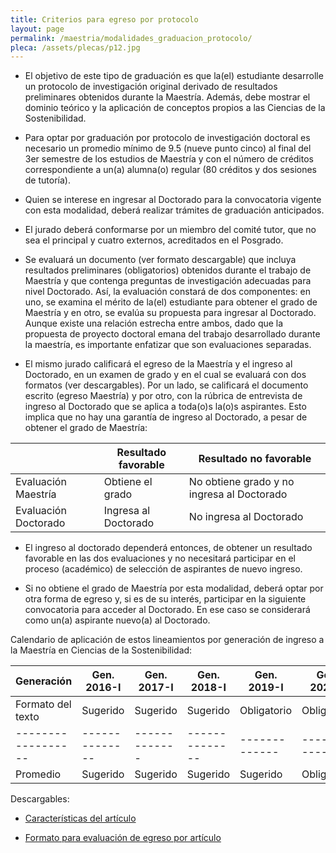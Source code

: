 ```yaml
---
title: Criterios para egreso por protocolo
layout: page
permalink: /maestria/modalidades_graduacion_protocolo/
pleca: /assets/plecas/p12.jpg
---
```


 - El objetivo de este tipo de graduación es que la(el) estudiante desarrolle un protocolo de investigación original derivado de resultados preliminares obtenidos durante la Maestría. Además, debe mostrar el dominio teórico y la aplicación de conceptos propios a las Ciencias de la Sostenibilidad.

 - Para optar por graduación por protocolo de investigación doctoral es necesario un promedio mínimo de 9.5 (nueve punto cinco) al final del 3er semestre de los estudios de Maestría y con el número de créditos correspondiente a un(a) alumna(o) regular (80 créditos y dos sesiones de tutoría).

 - Quien se interese en ingresar al Doctorado para la convocatoria vigente con esta modalidad, deberá realizar trámites de graduación anticipados. 

 - El jurado deberá conformarse por un miembro del comité tutor, que no sea el principal y cuatro externos, acreditados en el Posgrado.

 - Se evaluará un documento (ver formato descargable) que incluya resultados preliminares (obligatorios) obtenidos durante el trabajo de Maestría y que contenga preguntas de investigación adecuadas para nivel Doctorado. Así, la evaluación constará de dos componentes: en uno, se examina el mérito de la(el) estudiante para obtener el grado de Maestría y en otro, se evalúa su propuesta para ingresar al Doctorado. Aunque existe una relación estrecha entre ambos, dado que la propuesta de proyecto doctoral emana del trabajo desarrollado durante la maestría, es importante enfatizar que son evaluaciones separadas. 

 - El mismo jurado calificará el egreso de la Maestría y el ingreso al Doctorado, en un examen de grado y en el cual se evaluará con dos formatos (ver descargables). Por un lado, se calificará el documento escrito (egreso Maestría) y por otro, con la rúbrica de entrevista de ingreso al Doctorado que se aplica a toda(o)s la(o)s aspirantes. Esto implica que no hay una garantía de ingreso al Doctorado, a pesar de obtener el grado de Maestría:


&nbsp;                |         Resultado favorable   |	  Resultado no favorable
----------------------|-------------------------------|------------------------------------------------
Evaluación Maestría	  |         Obtiene el grado     	|   No obtiene grado y no ingresa al Doctorado
Evaluación Doctorado  |        Ingresa al Doctorado   | 	No ingresa al Doctorado


 - El ingreso al doctorado dependerá entonces, de obtener un resultado favorable en las dos evaluaciones y no necesitará participar en el proceso (académico) de selección de aspirantes de nuevo ingreso. 

 - Si no obtiene el grado de Maestría por esta modalidad, deberá optar por otra forma de egreso y, si es de su interés, participar en la siguiente convocatoria para acceder al Doctorado. En ese caso se considerará como un(a) aspirante nuevo(a) al Doctorado.

Calendario de aplicación de estos lineamientos por generación de ingreso a la Maestría en Ciencias de la Sostenibilidad:

Generación        | Gen. 2016-I	 | Gen. 2017-I | Gen. 2018-I	| Gen. 2019-I	| Gen. 2020-I
------------------|--------------|-------------|--------------|-------------|-------------
Formato del texto | Sugerido     | Sugerido    | Sugerido     | Obligatorio | Obligatorio
------------------|--------------|-------------|--------------|-------------|-------------
Promedio          | Sugerido     | Sugerido    | Sugerido     | Sugerido    | Obligatorio	
  

Descargables:

- [Características del artículo](/assets/docs/graduacion/caracteristicas_articulo.pdf)

- [Formato para evaluación de egreso por artículo](/assets/docs/graduacion/formato_evaulacion_egreso_articulo.pdf)
